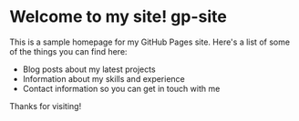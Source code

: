# Welcome to my site! gp-site

This is a sample homepage for my GitHub Pages site. Here's a list of some of the things you can find here:

- Blog posts about my latest projects
- Information about my skills and experience
- Contact information so you can get in touch with me

Thanks for visiting!